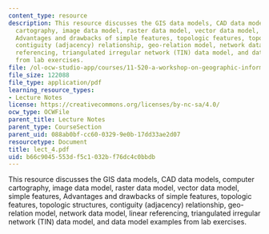 ```yaml
---
content_type: resource
description: This resource discusses the GIS data models, CAD data models, computer
  cartography, image data model, raster data model, vector data model, simple features,
  Advantages and drawbacks of simple features, topologic features, topologic structures,
  contiguity (adjacency) relationship, geo-relation model, network data model, linear
  referencing, triangulated irregular network (TIN) data model, and data model examples
  from lab exercises.
file: /ol-ocw-studio-app/courses/11-520-a-workshop-on-geographic-information-systems-fall-2005/b66c9045553df5c1032bf76dc4c0bbdb_lect_4.pdf
file_size: 122088
file_type: application/pdf
learning_resource_types:
- Lecture Notes
license: https://creativecommons.org/licenses/by-nc-sa/4.0/
ocw_type: OCWFile
parent_title: Lecture Notes
parent_type: CourseSection
parent_uid: 088ab0bf-cc60-0329-9e0b-17dd33ae2d07
resourcetype: Document
title: lect_4.pdf
uid: b66c9045-553d-f5c1-032b-f76dc4c0bbdb
---
```

This resource discusses the GIS data models, CAD data models, computer cartography, image data model, raster data model, vector data model, simple features, Advantages and drawbacks of simple features, topologic features, topologic structures, contiguity (adjacency) relationship, geo-relation model, network data model, linear referencing, triangulated irregular network (TIN) data model, and data model examples from lab exercises.